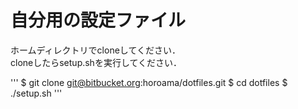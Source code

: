 # 自分用の設定ファイル  
ホームディレクトリでcloneしてください．  
cloneしたらsetup.shを実行してください．

'''
$ git clone git@bitbucket.org:horoama/dotfiles.git
$ cd dotfiles
$ ./setup.sh
'''
